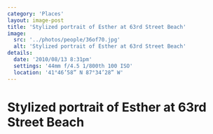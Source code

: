 ```yaml
---
category: 'Places'
layout: image-post
title: 'Stylized portrait of Esther at 63rd Street Beach'
image:
  src: '../photos/people/36of70.jpg'
  alt: 'Stylized portrait of Esther at 63rd Street Beach'
details:
  date: '2010/08/13 8:31pm'
  settings: '44mm f/4.5 1/800th 100 ISO'
  location: '41°46’58” N 87°34’28” W'
---
```

<h1 class="d-none">Stylized portrait of Esther at 63rd Street Beach</h1>